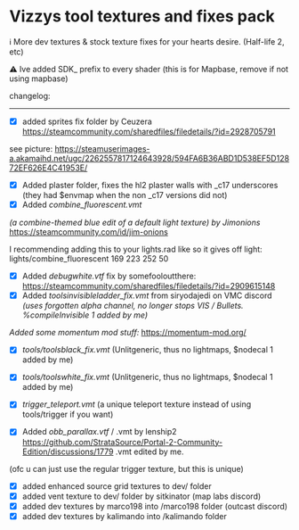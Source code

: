 # Vizzys tool textures and fixes pack
ℹ️ More dev textures & stock texture fixes for your hearts desire. (Half-life 2, etc)

⚠️ Ive added SDK_ prefix to every shader (this is for Mapbase, remove if not using mapbase)

changelog:


---
- [x] added sprites fix folder by Ceuzera 
https://steamcommunity.com/sharedfiles/filedetails/?id=2928705791

see picture: https://steamuserimages-a.akamaihd.net/ugc/2262557817124643928/594FA6B36ABD1D538EF5D12872EF626E4C41953E/

- [x] Added plaster folder, fixes the hl2 plaster walls with _c17 underscores (they had $envmap when the non _c17 versions did not)
- [x] Added *combine_fluorescent.vmt*

*(a combine-themed blue edit of a default light texture) by Jimonions* https://steamcommunity.com/id/jim-onions

I recommending adding this to your lights.rad like so it gives off light: lights/combine_fluorescent	169 223 252 50

- [x] Added *debugwhite.vtf* fix by somefooloutthere: https://steamcommunity.com/sharedfiles/filedetails/?id=2909615148
- [x] Added *toolsinvisibleladder_fix.vmt* from siryodajedi on VMC discord 
*(uses forgotten alpha channel, no longer stops VIS / Bullets. %compileInvisible 1 added by me)*

*Added some momentum mod stuff:* https://momentum-mod.org/  
- [x]  *tools/toolsblack_fix.vmt* (Unlitgeneric, thus no lightmaps, $nodecal 1 added by me)
- [x]  *tools/toolswhite_fix.vmt* (Unlitgeneric, thus no lightmaps, $nodecal 1 added by me)
- [x]  *trigger_teleport.vmt* (a unique teleport texture instead of using tools/trigger if you want)

- [x] Added *obb_parallax.vtf* / .vmt by lenship2 
https://github.com/StrataSource/Portal-2-Community-Edition/discussions/1779  .vmt edited by me.

(ofc u can just use the regular trigger texture, but this is unique)
- [x] added enhanced source grid textures to dev/ folder
- [x] added vent texture to dev/ folder by sitkinator  (map labs discord)
- [x] added dev textures by marco198 into /marco198 folder (outcast discord)
- [x] added dev textures by kalimando into /kalimando folder
